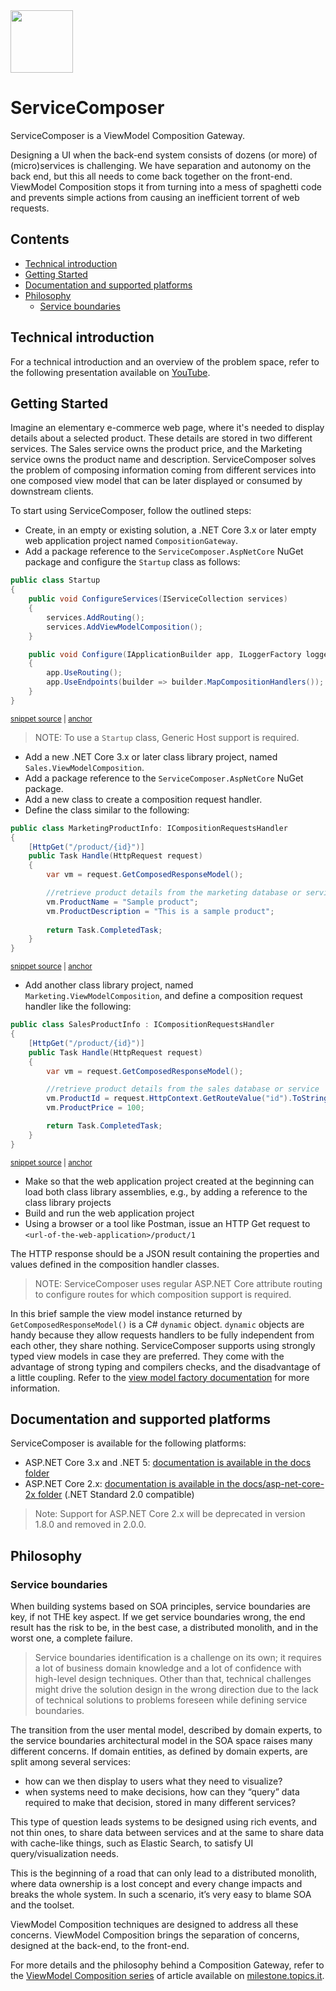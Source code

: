 <!--
GENERATED FILE - DO NOT EDIT
This file was generated by [MarkdownSnippets](https://github.com/SimonCropp/MarkdownSnippets).
Source File: /README.source.md
To change this file edit the source file and then run MarkdownSnippets.
-->

<img src="assets/ServiceComposer.png" width="100" />

# ServiceComposer

ServiceComposer is a ViewModel Composition Gateway.

Designing a UI when the back-end system consists of dozens (or more) of (micro)services is challenging. We have separation and autonomy on the back end, but this all needs to come back together on the front-end. ViewModel Composition stops it from turning into a mess of spaghetti code and prevents simple actions from causing an inefficient torrent of web requests.

<!-- toc -->
## Contents

  * [Technical introduction](#technical-introduction)
  * [Getting Started](#getting-started)
  * [Documentation and supported platforms](#documentation-and-supported-platforms)
  * [Philosophy](#philosophy)
    * [Service boundaries](#service-boundaries)<!-- endToc -->

## Technical introduction

For a technical introduction and an overview of the problem space, refer to the following presentation available on [YouTube](https://www.youtube.com/watch?v=AxWGAiIg7_0).

## Getting Started

Imagine an elementary e-commerce web page, where it's needed to display details about a selected product. These details are stored in two different services. The Sales service owns the product price, and the Marketing service owns the product name and description. ServiceComposer solves the problem of composing information coming from different services into one composed view model that can be later displayed or consumed by downstream clients.

To start using ServiceComposer, follow the outlined steps:

- Create, in an empty or existing solution, a .NET Core 3.x or later empty web application project named `CompositionGateway`.
- Add a package reference to the `ServiceComposer.AspNetCore` NuGet package and configure the `Startup` class as follows:

<!-- snippet: net-core-3x-sample-startup -->
<a id='snippet-net-core-3x-sample-startup'></a>
```cs
public class Startup
{
    public void ConfigureServices(IServiceCollection services)
    {
        services.AddRouting();
        services.AddViewModelComposition();
    }

    public void Configure(IApplicationBuilder app, ILoggerFactory loggerFactory)
    {
        app.UseRouting();
        app.UseEndpoints(builder => builder.MapCompositionHandlers());
    }
}
```
<sup><a href='/src/Snippets.NetCore3x/BasicUsage/Startup.cs#L8-L23' title='Snippet source file'>snippet source</a> | <a href='#snippet-net-core-3x-sample-startup' title='Start of snippet'>anchor</a></sup>
<!-- endSnippet -->

> NOTE: To use a `Startup` class, Generic Host support is required.

- Add a new .NET Core 3.x or later class library project, named `Sales.ViewModelComposition`.
- Add a package reference to the `ServiceComposer.AspNetCore` NuGet package.
- Add a new class to create a composition request handler.
- Define the class similar to the following:

<!-- snippet: net-core-3x-basic-usage-marketing-handler -->
<a id='snippet-net-core-3x-basic-usage-marketing-handler'></a>
```cs
public class MarketingProductInfo: ICompositionRequestsHandler
{
    [HttpGet("/product/{id}")]
    public Task Handle(HttpRequest request)
    {
        var vm = request.GetComposedResponseModel();

        //retrieve product details from the marketing database or service
        vm.ProductName = "Sample product";
        vm.ProductDescription = "This is a sample product";
        
        return Task.CompletedTask;
    }
}
```
<sup><a href='/src/Snippets.NetCore3x/BasicUsage/MarketingProductInfo.cs#L8-L23' title='Snippet source file'>snippet source</a> | <a href='#snippet-net-core-3x-basic-usage-marketing-handler' title='Start of snippet'>anchor</a></sup>
<!-- endSnippet -->

- Add another class library project, named `Marketing.ViewModelComposition`, and define a composition request handler like the following:

<!-- snippet: net-core-3x-basic-usage-sales-handler -->
<a id='snippet-net-core-3x-basic-usage-sales-handler'></a>
```cs
public class SalesProductInfo : ICompositionRequestsHandler
{
    [HttpGet("/product/{id}")]
    public Task Handle(HttpRequest request)
    {
        var vm = request.GetComposedResponseModel();

        //retrieve product details from the sales database or service
        vm.ProductId = request.HttpContext.GetRouteValue("id").ToString();
        vm.ProductPrice = 100;

        return Task.CompletedTask;
    }
}
```
<sup><a href='/src/Snippets.NetCore3x/BasicUsage/SalesProductInfo.cs#L9-L24' title='Snippet source file'>snippet source</a> | <a href='#snippet-net-core-3x-basic-usage-sales-handler' title='Start of snippet'>anchor</a></sup>
<!-- endSnippet -->

- Make so that the web application project created at the beginning can load both class library assemblies, e.g., by adding a reference to the class library projects
- Build and run the web application project
- Using a browser or a tool like Postman, issue an HTTP Get request to `<url-of-the-web-application>/product/1`

The HTTP response should be a JSON result containing the properties and values defined in the composition handler classes.

> NOTE: ServiceComposer uses regular ASP.NET Core attribute routing to configure routes for which composition support is required.

In this brief sample the view model instance returned by `GetComposedResponseModel()` is a C# `dynamic` object. `dynamic` objects are handy because they allow requests handlers to be fully independent from each other, they share nothing. ServiceComposer supports using strongly typed view models in case they are preferred. They come with the advantage of strong typing and compilers checks, and the disadvantage of a little coupling. Refer to the [view model factory documentation](docs/view-model-factory) for more information.

## Documentation and supported platforms

ServiceComposer is available for the following platforms:

- ASP.NET Core 3.x and .NET 5: [documentation is available in the docs folder](docs)
- ASP.NET Core 2.x: [documentation is available in the docs/asp-net-core-2x folder](docs/asp-net-core-2x) (.NET Standard 2.0 compatible)

> Note: Support for ASP.NET Core 2.x will be deprecated in version 1.8.0 and removed in 2.0.0.

## Philosophy

### Service boundaries

When building systems based on SOA principles, service boundaries are key, if not THE key aspect. If we get service boundaries wrong, the end result has the risk to be, in the best case, a distributed monolith, and in the worst one, a complete failure.

> Service boundaries identification is a challenge on its own; it requires a lot of business domain knowledge and a lot of confidence with high-level design techniques. Other than that, technical challenges might drive the solution design in the wrong direction due to the lack of technical solutions to problems foreseen while defining service boundaries.

The transition from the user mental model, described by domain experts, to the service boundaries architectural model in the SOA space raises many different concerns. If domain entities, as defined by domain experts, are split among several services:

- how can we then display to users what they need to visualize?
- when systems need to make decisions, how can they “query” data required to make that decision, stored in many different services?

This type of question leads systems to be designed using rich events, and not thin ones, to share data between services and at the same to share data with cache-like things, such as Elastic Search, to satisfy UI query/visualization needs.

This is the beginning of a road that can only lead to a distributed monolith, where data ownership is a lost concept and every change impacts and breaks the whole system. In such a scenario, it’s very easy to blame SOA and the toolset.

ViewModel Composition techniques are designed to address all these concerns. ViewModel Composition brings the separation of concerns, designed at the back-end, to the front-end.

For more details and the philosophy behind a Composition Gateway, refer to the [ViewModel Composition series](https://milestone.topics.it/categories/view-model-composition) of article available on [milestone.topics.it](https://milestone.topics.it/).
